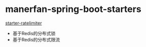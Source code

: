 # manerfan-spring-boot-starters

[starter-ratelimiter](manerfan-springboot-starter-ratelimiter/README.md)
- 基于Redis的分布式锁
- 基于Redis的分布式限流
